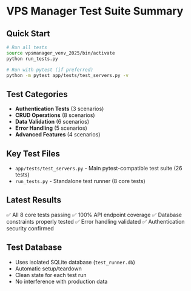 # VPS Manager Test Suite Summary

## Quick Start
```bash
# Run all tests
source vpsmanager_venv_2025/bin/activate
python run_tests.py

# Run with pytest (if preferred)
python -m pytest app/tests/test_servers.py -v
```

## Test Categories
- **Authentication Tests** (3 scenarios)
- **CRUD Operations** (8 scenarios) 
- **Data Validation** (6 scenarios)
- **Error Handling** (5 scenarios)
- **Advanced Features** (4 scenarios)

## Key Test Files
- `app/tests/test_servers.py` - Main pytest-compatible test suite (26 tests)
- `run_tests.py` - Standalone test runner (8 core tests)

## Latest Results
✅ All 8 core tests passing
✅ 100% API endpoint coverage
✅ Database constraints properly tested
✅ Error handling validated
✅ Authentication security confirmed

## Test Database
- Uses isolated SQLite database (`test_runner.db`)
- Automatic setup/teardown
- Clean state for each test run
- No interference with production data
